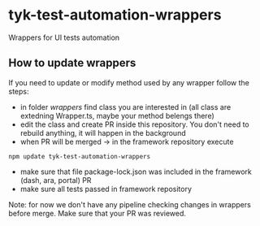 # tyk-test-automation-wrappers
Wrappers for UI tests automation

## How to update wrappers
If you need to update or modify method used by any wrapper follow the steps:
- in folder _wrappers_ find class you are interested in (all class are extedning Wrapper.ts, maybe your method belengs there)
- edit the class and create PR inside this repository. You don't need to rebuild anything, it will happen in the background
- when PR will be merged -> in the framework repository execute
```
npm update tyk-test-automation-wrappers
```
- make sure that file package-lock.json was included in the framework (dash, ara, portal) PR
- make sure all tests passed in framework repository

Note: for now we don't have any pipeline checking changes in wrappers before merge. Make sure that your PR was reviewed.